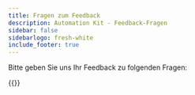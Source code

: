 ```yaml
---
title: Fragen zum Feedback
description: Automation Kit - Feedback-Fragen
sidebar: false
sidebarlogo: fresh-white
include_footer: true
---
```

Bitte geben Sie uns Ihr Feedback zu folgenden Fragen:

{{<questions  name="feedback.json" completed="Thank you for completing questions" showNavigationButtons=false  >}}
